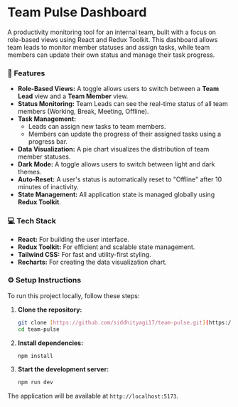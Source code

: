 # Team Pulse Dashboard

A productivity monitoring tool for an internal team, built with a focus on role-based views using React and Redux Toolkit. This dashboard allows team leads to monitor member statuses and assign tasks, while team members can update their own status and manage their task progress.

### 🚀 Features

* **Role-Based Views:** A toggle allows users to switch between a **Team Lead** view and a **Team Member** view.
* **Status Monitoring:** Team Leads can see the real-time status of all team members (Working, Break, Meeting, Offline).
* **Task Management:**
    * Leads can assign new tasks to team members.
    * Members can update the progress of their assigned tasks using a progress bar.
* **Data Visualization:** A pie chart visualizes the distribution of team member statuses.
* **Dark Mode:** A toggle allows users to switch between light and dark themes.
* **Auto-Reset:** A user's status is automatically reset to "Offline" after 10 minutes of inactivity.
* **State Management:** All application state is managed globally using **Redux Toolkit**.

### 💻 Tech Stack

* **React:** For building the user interface.
* **Redux Toolkit:** For efficient and scalable state management.
* **Tailwind CSS:** For fast and utility-first styling.
* **Recharts:** For creating the data visualization chart.

### ⚙️ Setup Instructions

To run this project locally, follow these steps:

1.  **Clone the repository:**
    ```bash
    git clone [https://github.com/siddhityagi17/team-pulse.git](https://github.com/siddhityagi17/team-pulse.git)
    cd team-pulse
    ```
2.  **Install dependencies:**
    ```bash
    npm install
    ```
3.  **Start the development server:**
    ```bash
    npm run dev
    ```

The application will be available at `http://localhost:5173`.